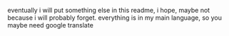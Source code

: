 eventually i will put something else in this readme, i hope, maybe not because i will probably forget.
everything is in my main language, so you maybe need google translate
